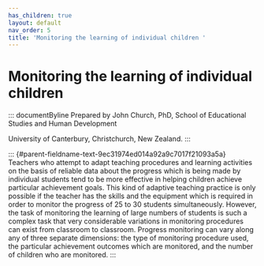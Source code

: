 ```yaml
---
has_children: true
layout: default
nav_order: 5
title: 'Monitoring the learning of individual children '
---
```

# Monitoring the learning of individual children 


::: documentByline
Prepared by John Church, PhD, School of Educational Studies and Human
Development

University of Canterbury, Christchurch, New Zealand.
:::

::: {#parent-fieldname-text-9ec31974ed014a92a9c7017f21093a5a}
Teachers who attempt to adapt teaching procedures and learning
activities on the basis of reliable data about the progress which is
being made by individual students tend to be more effective in helping
children achieve particular achievement goals. This kind of adaptive
teaching practice is only possible if the teacher has the skills and the
equipment which is required in order to monitor the progress of 25 to 30
students simultaneously. However, the task of monitoring the learning of
large numbers of students is such a complex task that very considerable
variations in monitoring procedures can exist from classroom to
classroom. Progress monitoring can vary along any of three separate
dimensions: the type of monitoring procedure used, the particular
achievement outcomes which are monitored, and the number of children who
are monitored.
:::
